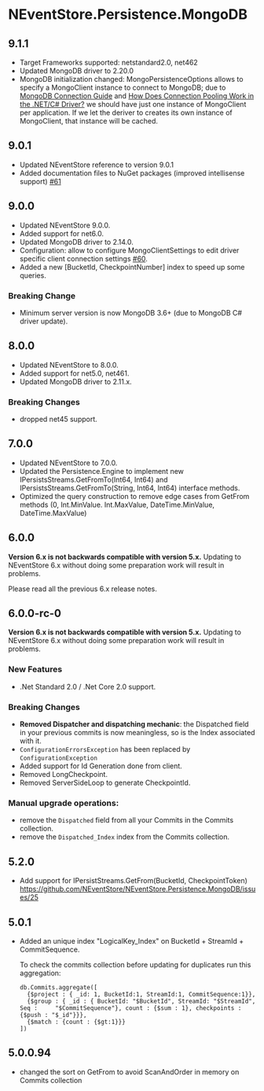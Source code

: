 # NEventStore.Persistence.MongoDB

## 9.1.1

- Target Frameworks supported: netstandard2.0, net462
- Updated MongoDB driver to 2.20.0
- MongoDB initialization changed: MongoPersistenceOptions allows to specify a MongoClient instance to connect to MongoDB;
  due to [MongoDB Connection Guide](https://www.mongodb.com/docs/drivers/csharp/current/fundamentals/connection/connect/#connection-guide)
  and [How Does Connection Pooling Work in the .NET/C# Driver?](https://www.mongodb.com/docs/drivers/csharp/current/faq/#how-does-connection-pooling-work-in-the-.net-c--driver-)
  we should have just one instance of MongoClient per application.
  If we let the deriver to creates its own instance of MongoClient, that instance will be cached.

## 9.0.1

- Updated NEventStore reference to version 9.0.1
- Added documentation files to NuGet packages (improved intellisense support) [#61](https://github.com/NEventStore/NEventStore.Persistence.MongoDB/issues/61)

## 9.0.0

- Updated NEventStore 9.0.0.
- Added support for net6.0.
- Updated MongoDB driver to 2.14.0.
- Configuration: allow to configure MongoClientSettings to edit driver specific client connection settings [#60](https://github.com/NEventStore/NEventStore.Persistence.MongoDB/issues/60).
- Added a new [BucketId, CheckpointNumber] index to speed up some queries.

### Breaking Change

- Minimum server version is now MongoDB 3.6+ (due to MongoDB C# driver update).

## 8.0.0

- Updated NEventStore to 8.0.0.
- Added support for net5.0, net461.
- Updated MongoDB driver to 2.11.x.

### Breaking Changes

- dropped net45 support.

## 7.0.0

- Updated NEventStore to 7.0.0.
- Updated the Persistence.Engine to implement new IPersistsStreams.GetFromTo(Int64, Int64) and IPersistsStreams.GetFromTo(String, Int64, Int64) interface methods.
- Optimized the query construction to remove edge cases from GetFrom methods (0, Int.MinValue. Int.MaxValue, DateTime.MinValue, DateTime.MaxValue)

## 6.0.0

__Version 6.x is not backwards compatible with version 5.x.__ Updating to NEventStore 6.x without doing some preparation work will result in problems.

Please read all the previous 6.x release notes.

## 6.0.0-rc-0

__Version 6.x is not backwards compatible with version 5.x.__ Updating to NEventStore 6.x without doing some preparation work will result in problems.

### New Features

- .Net Standard 2.0 / .Net Core 2.0 support.

### Breaking Changes

- **Removed Dispatcher and dispatching mechanic**: the Dispatched field in your previous commits is now meaningless, so is the Index associated with it.
- `ConfigurationErrorsException` has been replaced by `ConfigurationException`
- Added support for Id Generation done from client.
- Removed LongCheckpoint.
- Removed ServerSideLoop to generate CheckpointId.

### Manual upgrade operations:

- remove the `Dispatched` field from all your Commits in the Commits collection.
- remove the `Dispatched_Index` index from the Commits collection.

## 5.2.0

- Add support for IPersistStreams.GetFrom(BucketId, CheckpointToken) 
https://github.com/NEventStore/NEventStore.Persistence.MongoDB/issues/25


## 5.0.1

- Added an unique index "LogicalKey_Index" on BucketId + StreamId + CommitSequence.

  To check the commits collection before updating for duplicates run this aggregation:

      db.Commits.aggregate([
        {$project : { _id: 1, BucketId:1, StreamId:1, CommitSequence:1}},
        {$group : { _id : { BucketId: "$BucketId", StreamId: "$StreamId", Seq :     "$CommitSequence"}, count : {$sum : 1}, checkpoints : {$push : "$_id"}}},
        {$match : {count : {$gt:1}}}
      ])

## 5.0.0.94

- changed the sort on GetFrom to avoid ScanAndOrder in memory on Commits collection
